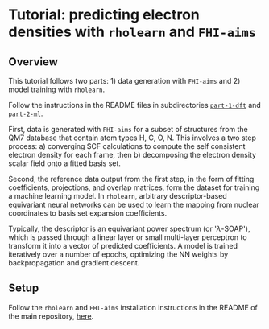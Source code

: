 # Tutorial: predicting electron densities with `rholearn` and `FHI-aims`

## Overview

This tutorial follows two parts: 1) data generation with `FHI-aims` and 2) model training with `rholearn`.

Follow the instructions in the README files in subdirectories [`part-1-dft`](part-1-dft/README.md) and [`part-2-ml`](part-2-ml/README.md). 

First, data is generated with `FHI-aims` for a subset of structures from the QM7 database that contain atom types H, C, O, N. This involves a two step process: a) converging SCF calculations to compute the self consistent electron density for each frame, then b) decomposing the electron density scalar field onto a fitted basis set.

Second, the reference data output from the first step, in the form of fitting coefficients, projections, and overlap matrices, form the dataset for training a machine learning model. In `rholearn`, arbitrary descriptor-based equivariant neural networks can be used to learn the mapping from nuclear coordinates to basis set expansion coefficients. 

Typically, the descriptor is an equivariant power spectrum (or '$\lambda$-SOAP'), which is passed through a linear layer or small multi-layer perceptron to transform it into a vector of predicted coefficients. A model is trained iteratively over a number of epochs, optimizing the NN weights by backpropagation and gradient descent.


## Setup

Follow the `rholearn` and `FHI-aims` installation instructions in the README of the main repository, [here](../../README.md).

